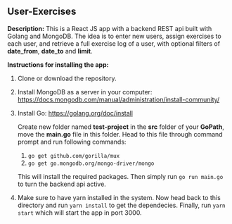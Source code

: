 ## User-Exercises

**Description:** This is a React JS app with a backend REST api built with Golang and MongoDB. The idea is to enter new users, assign exercises to each user, and retrieve a full exercise log of a user, with optional filters of **date_from**, **date_to** and **limit**. 

**Instructions for installing the app:**

1. Clone or download the repository.
2. Install MongoDB as a server in your computer: https://docs.mongodb.com/manual/administration/install-community/
3. Install Go: https://golang.org/doc/install

    Create new folder named **test-project** in the **src** folder of your **GoPath**, move the **main.go** file in this folder. Head to this file      through command prompt and run following commands:
    1. `go get github.com/gorilla/mux`
    2. `go get go.mongodb.org/mongo-driver/mongo`

    This will install the required packages. Then simply run `go run main.go` to turn the backend api active.

4. Make sure to have yarn installed in the system. Now head back to this directory and run `yarn install` to get the dependecies. Finally, run `yarn start` which will start the app in port 3000.
